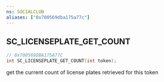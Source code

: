 ```yaml
---
ns: SOCIALCLUB
aliases: ["0x700569dba175a77c"]
---
```

## SC_LICENSEPLATE_GET_COUNT

```c
// 0x700569DBA175A77C
int SC_LICENSEPLATE_GET_COUNT(int token);
```

get the current count of license plates retrieved for this token


